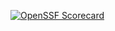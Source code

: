 [![OpenSSF Scorecard](htt‌ps://api.securityscorecards.dev/projects/github.com/LeonidasEDM/HTML-Website/badge)](htt‌ps://securityscorecards.dev/viewer/?uri=github.com/LeonidasEDM/HTML-Website)

